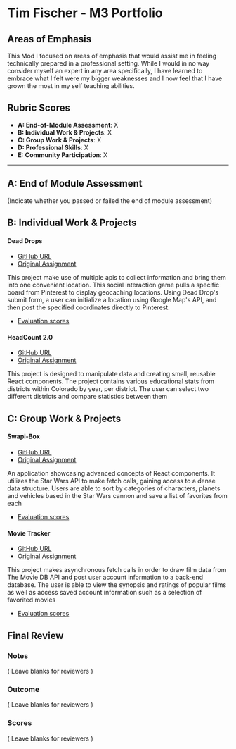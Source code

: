 # Tim Fischer - M3 Portfolio

## Areas of Emphasis

This Mod I focused on areas of emphasis that would assist me in feeling technically prepared in a professional setting. While I would in no way consider myself an expert in any area specifically, I have learned to embrace what I felt were my bigger weaknesses and I now feel that I have grown the most in my self teaching abilities.

## Rubric Scores

* **A: End-of-Module Assessment**: X
* **B: Individual Work & Projects**: X
* **C: Group Work & Projects**: X
* **D: Professional Skills**: X
* **E: Community Participation**: X

-----------------------

## A: End of Module Assessment

(Indicate whether you passed or failed the end of module assessment)

## B: Individual Work & Projects

#### Dead Drops

* [GitHub URL](https://github.com/TFisch/dead-drops)
* [Original Assignment](http://frontend.turing.io/projects/self-directed-project.html)

This project make use of multiple apis to collect information and bring them into one convenient location. This social interaction game pulls a specific board from Pinterest to display geocaching locations. Using Dead Drop's submit form, a user can initialize a location using Google Map's API, and then post the specified coordinates directly to Pinterest. 

* [Evaluation scores](https://github.com/turingschool/front-end-submissions-public/blob/master/1804/mod-3/personal-projects/tim/scores.md)

#### HeadCount 2.0

* [GitHub URL](https://github.com/TFisch/headcount2.0)
* [Original Assignment](https://github.com/turingschool-examples/headcount2.0)

This project is designed to manipulate data and creating small, reusable React components. The project contains various educational stats from districts within Colorado by year, per district. The user can select two different districts and compare statistics between them

## C: Group Work & Projects

#### Swapi-Box

* [GitHub URL](https://github.com/TFisch/swapibox)
* [Original Assignment](http://frontend.turing.io/projects/swapi-box.html)

An application showcasing advanced concepts of React components. It utilizes the Star Wars API to make fetch calls, gaining access to a dense data structure. Users are able to sort by categories of characters, planets and vehicles based in the Star Wars cannon and save a list of favorites from each

* [Evaluation scores](http://frontend.turing.io/projects/swapi-box.html)

#### Movie Tracker

* [GitHub URL](https://github.com/TFisch/movie-tracker)
* [Original Assignment](https://github.com/turingschool-examples/movie-tracker)

This project makes asynchronous fetch calls in order to draw film data from The Movie DB API and post user account information to a back-end database. The user is able to view the synopsis and ratings of popular films as well as access saved account information such as a selection of favorited movies

* [Evaluation scores](https://github.com/turingschool/front-end-submissions-public/blob/master/1804/mod-3/movie-tracker/tim-joel/scores.md)

## Final Review

### Notes

( Leave blanks for reviewers )

### Outcome

( Leave blanks for reviewers )

### Scores

( Leave blanks for reviewers )

